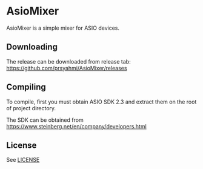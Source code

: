 # AsioMixer
AsioMixer is a simple mixer for ASIO devices.


## Downloading
The release can be downloaded from release tab: https://github.com/prsyahmi/AsioMixer/releases


## Compiling
To compile, first you must obtain ASIO SDK 2.3 and extract them
on the root of project directory.

The SDK can be obtained from https://www.steinberg.net/en/company/developers.html

## License
See [LICENSE](/LICENSE)